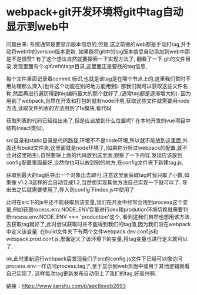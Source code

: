 # webpack+git开发环境将git中tag自动显示到web中 #

问题由来: 系统通常是要显示版本信息的,但是,这之前做的web都是手动打tag,并手动将web中的version版本更新,
如果能将git中的tag版本信息自动添加到web中那是不是很赞?
有了这个想法自然就要探索一下实现方法了,
翻看了一下.git的文件目录,发现里面有个.git\refs\tags目录,这里面正是要找的tag信息,

每个文件里面记录着commit 标识,也就是该tag是在哪个节点上的,这里我们暂时不用处理那么深入(也许这个功能在别的地方能用到).
那我们就可以获取这些文件名称,然后再进行遍历得到tag编码最大的那个就好了,(通常tag都是逐渐增大的).
因为用到了webpack,自然在开发和打包的就有node环境,获取这些文件就需要用node方法,读取文件列表的方法用到了fs模块,看代码

获取列表的代码已经给出来了,但是应该放到什么位置呢?
在本地开发的vue项目中结构(react类似),
 
src目录和static目录是代码路径,环境不不是node环境,所以就不能放到这里面,外面还有build文件夹,这里面就是node环境了,(如果你分析过webpack的配置,就不会对这里陌生),自然要将上面的代码放到这里面,观察了一下内容,发现应该放到config配置里面最好,当然你也可以放到别的地方,在config文件夹下新建tag.js,

获取到最大的tag后导出一个对象出去即可,注意这里面获取tag时我只取了小数,如果像 v1.2.3这样的会自动变成1.2,当然想实现其他方法自己实现一下就可以了.
导出去之后就需要使用了,导入到config下index.js中使用了

此时在src下的js中还不能获取到该变量,我们在开发中经常会用到process这个变量,例如获取rocess.env.NODE_ENV变量进行dev和prodution环境切换就需要判断rocess.env.NODE_ENV === 'production'这个, 看到这我们自然也想用该方法去获取tag就好了,此时尝试获取时并不能得到我们的tag值,因为我们没在webpack中定义该变量.
在build文件夹下有两个文件webpack.dev.conf.js和webpack.prod.conf.js,里面定义了该环境下的变量,将tag变量也进行定义就可以了,

ok,此时重新运行webpack后发现我们子src的config.js文件下已经可以像访问process.env一样访问process.tag了,至于显示到web页面中或用于其他逻辑就看自己实现了.
这样每次tag更新发布自动带上了我们的tag,好高兴啊.
 
链接：https://www.jianshu.com/p/aec8eeeb2693
